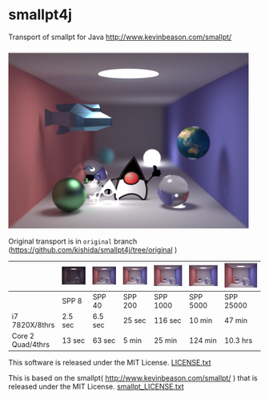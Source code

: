 # smallpt4j

Transport of smallpt for Java
http://www.kevinbeason.com/smallpt/

<img src="results/image_dof25000.png" width="480px" alt="duke SPP=25000">

Original transport is in `original` branch (https://github.com/kishida/smallpt4j/tree/original )

|                 |![SPP 8](results/image_8.png)|![SPP40](results/image_40.png)|![SPP200](results/image_200.png)|![SPP1000](results/image_1000.png)|![SPP5000](results/image_5000.png)|![SPP25000](results/image_25000.png)|
|:---|:---|:---|:---|:---|:---|:---|
|                 |SPP 8                |SPP 40                |SPP 200                 |SPP 1000                  |SPP 5000                  |SPP 25000                   |
|i7 7820X/8thrs   |2.5 sec              |6.5 sec               |25 sec                  |116 sec                   |10 min                    |47 min                      |
|Core 2 Quad/4thrs|13 sec               |63 sec                |5 min                   |25 min                    |124 min                   |10.3 hrs                    |
<!--
|i7 7820X/8thrs   |3 sec                |7 sec                 |27 sec                  |130 sec                   |10 min                    |55 min                      |
-->

This software is released under the MIT License.
[LICENSE.txt](LICENSE.txt)

This is based on the smallpt( http://www.kevinbeason.com/smallpt/ )
that is released under the MIT License.
[smallpt_LICENSE.txt](smallpt_LICENSE.txt)

